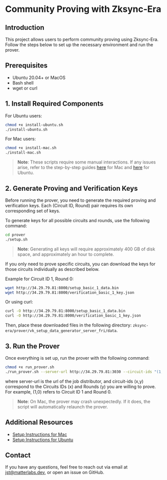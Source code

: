 # Community Proving with Zksync-Era

## Introduction
This project allows users to perform community proving using Zksync-Era. Follow the steps below to set up the necessary environment and run the prover.

## Prerequisites
- Ubuntu 20.04+ or MacOS
- Bash shell
- wget or curl

## 1. Install Required Components
For Ubuntu users:
```bash
chmod +x install-ubuntu.sh
./install-ubuntu.sh
```

For Mac users:
```bash
chmod +x install-mac.sh
./install-mac.sh
```
> **Note**: These scripts require some manual interactions. If any issues arise, refer to the step-by-step guides [here](./setup_instructions_mac.md) for Mac and [here](./setup_instructions_ubuntu.md) for Ubuntu.

## 2. Generate Proving and Verification Keys
Before running the prover, you need to generate the required proving and verification keys. Each (Circuit ID, Round) pair requires its own corresponding set of keys.

To generate keys for all possible circuits and rounds, use the following command:

```bash
cd prover
./setup.sh
```
> **Note**: Generating all keys will require approximately 400 GB of disk space, and approximately an hour to complete.

If you only need to prove specific circuits, you can download the keys for those circuits individually as described below.

Example for Circuit ID 1, Round 0:

```bash
wget http://34.29.79.81:8000/setup_basic_1_data.bin
wget http://34.29.79.81:8000/verification_basic_1_key.json
```
Or using curl:
```bash
curl -O http://34.29.79.81:8000/setup_basic_1_data.bin
curl -O http://34.29.79.81:8000/verification_basic_1_key.json
```
Then, place these downloaded files in the following directory: `zksync-era/prover/vk_setup_data_generator_server_fri/data`.

## 3. Run the Prover
Once everything is set up, run the prover with the following command:
```bash
chmod +x run_prover.sh
./run_prover.sh --server-url http://34.29.79.81:3030 --circuit-ids "(1,0),(2,1)"
```
where server-url is the url of the job distributor, and circuit-ids (x,y) correspond to the Circuits IDs (x) and Rounds (y) you are willing to prove.
For example, (1,0) refers to Circuit ID 1 and Round 0.

> **Note**: On Mac, the prover may crash unexpectedly. If it does, the script will automatically relaunch the prover.

## Additional Resources
- [Setup Instructions for Mac](./setup_instructions_mac.md)
- [Setup Instructions for Ubuntu](./setup_instructions_ubuntu.md)

## Contact
If you have any questions, feel free to reach out via email at [jst@matterlabs.dev](mailto:jst@matterlabs.dev), or open an issue on GitHub.